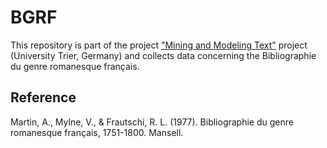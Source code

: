 # BGRF

This repository is part of the project ["Mining and Modeling Text"](https://www.mimotext.uni-trier.de/en) project (University Trier, Germany) and collects data concerning the Bibliographie du genre romanesque français.

## Reference 
Martin, A., Mylne, V., & Frautschi, R. L. (1977). Bibliographie du genre romanesque français, 1751-1800. Mansell.
